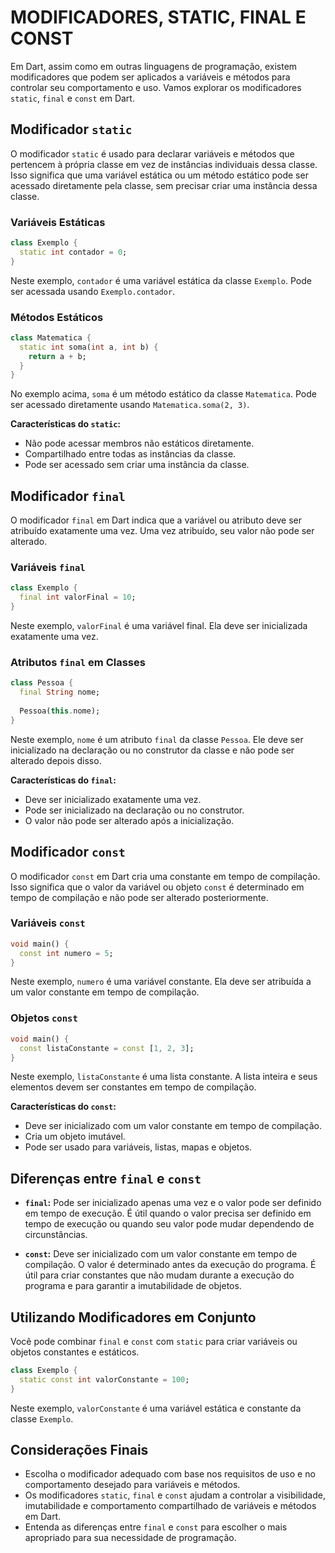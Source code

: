 # MODIFICADORES, STATIC, FINAL E CONST
Em Dart, assim como em outras linguagens de programação, existem modificadores que podem ser aplicados a variáveis e métodos para controlar seu comportamento e uso. Vamos explorar os modificadores `static`, `final` e `const` em Dart.

## Modificador `static`
O modificador `static` é usado para declarar variáveis e métodos que pertencem à própria classe em vez de instâncias individuais dessa classe. Isso significa que uma variável estática ou um método estático pode ser acessado diretamente pela classe, sem precisar criar uma instância dessa classe.

### Variáveis Estáticas
```dart
class Exemplo {
  static int contador = 0;
}
```

Neste exemplo, `contador` é uma variável estática da classe `Exemplo`. Pode ser acessada usando `Exemplo.contador`.

### Métodos Estáticos
```dart
class Matematica {
  static int soma(int a, int b) {
    return a + b;
  }
}
```

No exemplo acima, `soma` é um método estático da classe `Matematica`. Pode ser acessado diretamente usando `Matematica.soma(2, 3)`.

**Características do `static`:**
- Não pode acessar membros não estáticos diretamente.
- Compartilhado entre todas as instâncias da classe.
- Pode ser acessado sem criar uma instância da classe.

## Modificador `final`
O modificador `final` em Dart indica que a variável ou atributo deve ser atribuído exatamente uma vez. Uma vez atribuído, seu valor não pode ser alterado.

### Variáveis `final`
```dart
class Exemplo {
  final int valorFinal = 10;
}
```

Neste exemplo, `valorFinal` é uma variável final. Ela deve ser inicializada exatamente uma vez.

### Atributos `final` em Classes
```dart
class Pessoa {
  final String nome;
  
  Pessoa(this.nome);
}
```

Neste exemplo, `nome` é um atributo `final` da classe `Pessoa`. Ele deve ser inicializado na declaração ou no construtor da classe e não pode ser alterado depois disso.

**Características do `final`:**
- Deve ser inicializado exatamente uma vez.
- Pode ser inicializado na declaração ou no construtor.
- O valor não pode ser alterado após a inicialização.

## Modificador `const`
O modificador `const` em Dart cria uma constante em tempo de compilação. Isso significa que o valor da variável ou objeto `const` é determinado em tempo de compilação e não pode ser alterado posteriormente.

### Variáveis `const`
```dart
void main() {
  const int numero = 5;
}
```

Neste exemplo, `numero` é uma variável constante. Ela deve ser atribuída a um valor constante em tempo de compilação.

### Objetos `const`
```dart
void main() {
  const listaConstante = const [1, 2, 3];
}
```

Neste exemplo, `listaConstante` é uma lista constante. A lista inteira e seus elementos devem ser constantes em tempo de compilação.

**Características do `const`:**
- Deve ser inicializado com um valor constante em tempo de compilação.
- Cria um objeto imutável.
- Pode ser usado para variáveis, listas, mapas e objetos.

## Diferenças entre `final` e `const`
- **`final`:** Pode ser inicializado apenas uma vez e o valor pode ser definido em tempo de execução. É útil quando o valor precisa ser definido em tempo de execução ou quando seu valor pode mudar dependendo de circunstâncias.
  
- **`const`:** Deve ser inicializado com um valor constante em tempo de compilação. O valor é determinado antes da execução do programa. É útil para criar constantes que não mudam durante a execução do programa e para garantir a imutabilidade de objetos.

## Utilizando Modificadores em Conjunto
Você pode combinar `final` e `const` com `static` para criar variáveis ou objetos constantes e estáticos.

```dart
class Exemplo {
  static const int valorConstante = 100;
}
```

Neste exemplo, `valorConstante` é uma variável estática e constante da classe `Exemplo`.

## Considerações Finais
- Escolha o modificador adequado com base nos requisitos de uso e no comportamento desejado para variáveis e métodos.
- Os modificadores `static`, `final` e `const` ajudam a controlar a visibilidade, imutabilidade e comportamento compartilhado de variáveis e métodos em Dart.
- Entenda as diferenças entre `final` e `const` para escolher o mais apropriado para sua necessidade de programação.
